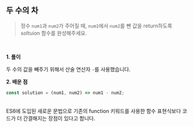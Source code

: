 ## 두 수의 차

> 정수 `num1`과 `num2`가 주어질 때, `num1`에서 `num2`를 뺀 값을 return하도록 soltuion 함수를 완성해주세요.

<br>

**1. 풀이**

두 수의 값을 빼주기 위해서 산술 연산자 `-`를 사용했습니다.

**2. 배운 점**

```javascript
const solution = (num1, num2) => num1 - num2;
```
<br>
ES6에 도입된 새로운 문법으로 기존의 function 키워드를 사용한 함수 표현식보다 코드가 더 간결해지는 장점이 있다고 합니다.